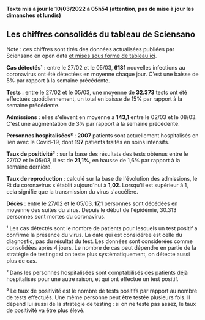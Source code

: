 <strong>Texte mis à jour le 10/03/2022 à 05h54 (attention, pas de mise à jour les dimanches et lundis)</strong><h2>Les chiffres consolidés du tableau de Sciensano</h2><p>Note : ces chiffres sont tirés des données actualisées publiées par Sciensano en open data <a href='https://datastudio.google.com/embed/u/0/reporting/c14a5cfc-cab7-4812-848c-0369173148ab/page/ZwmOB_blank'>et mises sous forme de tableau ici</a>.<p><strong>Cas détectés¹</strong> : entre le 27/02 et le 05/03,<strong> 6181</strong> nouvelles infections au coronavirus ont été détectées en moyenne chaque jour. C'est une baisse de 5% par rapport à la semaine précédente.<p><strong>Tests</strong> : entre le 27/02 et le 05/03, une moyenne de<strong> 32.373</strong> tests ont été effectués quotidiennement, un total en baisse de 15% par rapport à la semaine précédente.<p><strong>Admissions</strong> : elles s'élèvent en moyenne à <strong> 143,1</strong> entre le 02/03 et le 08/03. C'est une augmentation de 3% par rapport à la semaine précédente.<p><strong>Personnes hospitalisées²</strong> : <strong>2007</strong> patients sont actuellement hospitalisés en lien avec le Covid-19, dont <strong>197</strong> patients traités en soins intensifs.<p><strong>Taux de positivité³</strong> : sur la base des résultats des tests obtenus entre le 27/02 et le 05/03, il est de <strong>21,1%</strong>, en hausse de 1,6% par rapport à la semaine dernière.<p><strong>Taux de reproduction</strong> : calculé sur la base de l'évolution des admissions, le Rt du coronavirus s'établit aujourd'hui à <strong>1,02</strong>. Lorsqu'il est supérieur à 1, cela signifie que la transmission du virus s'accélère.<p><strong>Décès</strong> : entre le 27/02 et le 05/03,<strong> 17,1</strong> personnes sont décédées en moyenne des suites du virus. Depuis le début de l'épidémie, 30.313 personnes sont mortes du coronavirus.<p>¹ Les cas détectés sont le nombre de patients pour lesquels un test positif a confirmé la présence du virus. La date qui est considérée est celle du diagnostic, pas du résultat du test. Les données sont considérées comme consolidées après 4 jours. Le nombre de cas peut dépendre en partie de la stratégie de testing : si on teste plus systématiquement, on détecte aussi plus de cas.<p>² Dans les personnes hospitalisées sont comptabilisés des patients déjà hospitalisés pour une autre raison, et qui ont effectué un test positif.<p>³ Le taux de positivité est le nombre de tests positifs par rapport au nombre de tests effectués. Une même personne peut être testée plusieurs fois. Il dépend lui aussi de la stratégie de testing : si on ne teste pas assez, le taux de positivité va être plus élevé.